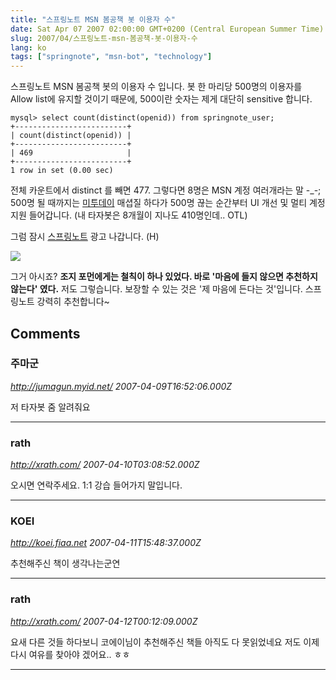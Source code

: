 ```yaml
---
title: "스프링노트 MSN 봄공책 봇 이용자 수"
date: Sat Apr 07 2007 02:00:00 GMT+0200 (Central European Summer Time)
slug: 2007/04/스프링노트-msn-봄공책-봇-이용자-수
lang: ko
tags: ["springnote", "msn-bot", "technology"]
---
```


스프링노트 MSN 봄공책 봇의 이용자 수 입니다.
봇 한 마리당 500명의 이용자를 Allow list에 유지할 것이기 때문에, 500이란 숫자는 제게 대단히 sensitive 합니다.


```
mysql> select count(distinct(openid)) from springnote_user;
+-------------------------+
| count(distinct(openid)) |
+-------------------------+
| 469                     |
+-------------------------+
1 row in set (0.00 sec)
```


전체 카운트에서 distinct 를 빼면 477. 그렇다면 8명은 MSN 계정 여러개라는 말 -_-;
500명 될 때까지는 [미투데이](http://me2day.net) 매셥질 하다가 500명 끊는 순간부터 UI 개선 및 멀티 계정 지원 들어갑니다. 
(내 타자봇은 8개월이 지나도 410명인데.. OTL)

그럼 잠시 [스프링노트](http://www.springnote.com/ko/) 광고 나갑니다. (H)

![](/img/ad_springnote.jpg)

그거 아시죠? **조지 포먼에게는 철칙이 하나 있었다. 바로 '마음에 들지 않으면 추천하지 않는다' 였다.** 
저도 그렇습니다. 보장할 수 있는 것은 '제 마음에 든다는 것'입니다. 스프링노트 강력히 추천합니다~

## Comments

### 주마군
*http://jumagun.myid.net/*
*2007-04-09T16:52:06.000Z*

저 타자봇 줌 알려줘요

---

### rath
*http://xrath.com/*
*2007-04-10T03:08:52.000Z*

오시면 연락주세요. 1:1 강습 들어가지 말입니다.

---

### KOEI
*http://koei.fiaa.net*
*2007-04-11T15:48:37.000Z*

추천해주신 책이 생각나는군연

---

### rath
*http://xrath.com/*
*2007-04-12T00:12:09.000Z*

요새 다른 것들 하다보니 코에이님이 추천해주신 책들 아직도 다 못읽었네요
저도 이제 다시 여유를 찾아야 겠어요.. ㅎㅎ

---
